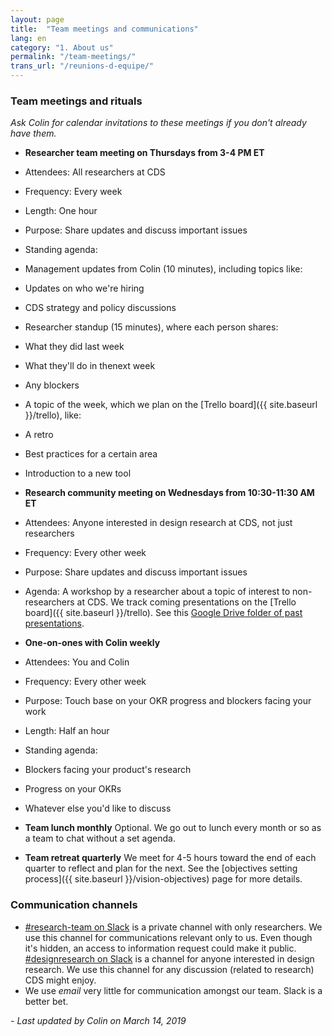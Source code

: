 ```yaml
---
layout: page
title:  "Team meetings and communications"
lang: en
category: "1. About us"
permalink: "/team-meetings/"
trans_url: "/reunions-d-equipe/"
---
```


### Team meetings and rituals

_Ask Colin for calendar invitations to these meetings if you don't already have them._

* **Researcher team meeting on Thursdays from 3-4 PM ET**
 * Attendees: All researchers at CDS
 * Frequency: Every week
 * Length: One hour
 * Purpose: Share updates and discuss important issues
 * Standing agenda:
 * Management updates from Colin (10 minutes), including topics like:
 * Updates on who we're hiring
 * CDS strategy and policy discussions
 * Researcher standup (15 minutes), where each person shares:
 * What they did last week
 * What they'll do in thenext week
 * Any blockers
 * A topic of the week, which we plan on the [Trello board]({{ site.baseurl }}/trello), like:
 * A retro
 * Best practices for a certain area
 * Introduction to a new tool

* **Research community meeting on Wednesdays from 10:30-11:30 AM ET**
 * Attendees: Anyone interested in design research at CDS, not just researchers
 * Frequency: Every other week
 * Purpose: Share updates and discuss important issues
 * Agenda: A workshop by a researcher about a topic of interest to non-researchers at CDS. We track coming presentations on the [Trello board]({{ site.baseurl }}/trello). See this [Google Drive folder of past presentations](https://drive.google.com/drive/folders/1MLZZ14YNoGiWC-GagP7oW1oMbr1rJ4Yk).

* **One-on-ones with Colin weekly**
 * Attendees: You and Colin
 * Frequency: Every other week
 * Purpose: Touch base on your OKR progress and blockers facing your work
 * Length: Half an hour
 * Standing agenda:
 * Blockers facing your product's research
 * Progress on your OKRs
 * Whatever else you'd like to discuss

* **Team lunch monthly** Optional. We go out to lunch every month or so as a team to chat without a set agenda.

* **Team retreat quarterly** We meet for 4-5 hours toward the end of each quarter to reflect and plan for the next. See the [objectives setting process]({{ site.baseurl }}/vision-objectives) page for more details.

### Communication channels

* [#research-team on Slack](https://gcdigital.slack.com/messages/GD4QR095W/details/) is a private channel with only researchers. We use this channel for communications relevant only to us. Even though it's hidden, an access to information request could make it public. [#designresearch on Slack](https://gcdigital.slack.com/messages/GD4QR095W/details/) is a channel for anyone interested in design research. We use this channel for any discussion (related to research) CDS might enjoy.
* We use *email* very little for communication amongst our team. Slack is a better bet.

_- Last updated by Colin on March 14, 2019_
